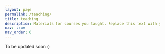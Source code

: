 ```yaml
---
layout: page
permalink: /teaching/
title: teaching
description: Materials for courses you taught. Replace this text with your description.
nav: true
nav_order: 6
---
```


To be updated soon :)
